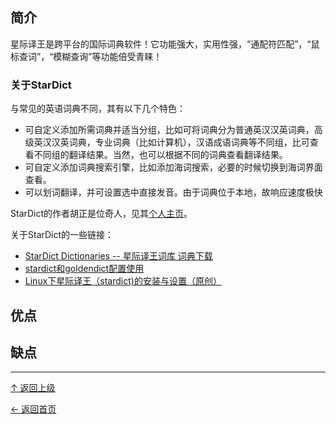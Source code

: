 ﻿
## 简介

星际译王是跨平台的国际词典软件！它功能强大，实用性强，“通配符匹配”，“鼠标查词”，“模糊查询”等功能倍受青睐！

### 关于StarDict
与常见的英语词典不同，其有以下几个特色：
+ 可自定义添加所需词典并适当分组，比如可将词典分为普通英汉汉英词典，高级英汉汉英词典，专业词典（比如计算机），汉语成语词典等不同组，比可查看不同组的翻译结果。当然，也可以根据不同的词典查看翻译结果。
+ 可自定义添加词典搜索引擎，比如添加海词搜索，必要的时候切换到海词界面查看。
+ 可以划词翻译，并可设置选中直接发音。由于词典位于本地，故响应速度极快

StarDict的作者胡正是位奇人，见其[个人主页](http://www.huzheng.org/)。

关于StarDict的一些链接：
+ [StarDict Dictionaries -- 星际译王词库 词典下载](http://download.huzheng.org/)
+ [stardict和goldendict配置使用](http://www.cnblogs.com/shaoguangleo/archive/2011/11/09/2806056.html)
+ [Linux下星际译王（stardict)的安装与设置（原创）](http://blog.chinaunix.net/uid-26449305-id-3177782.html)

## 优点

## 缺点


----
[↑ 返回上级](https://github.com/asin929/linux-software/blob/master/Science-Education/Science-Education.md)

[← 返回首页](https://github.com/asin929/linux-software)
